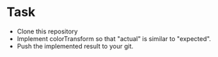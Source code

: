 # Task
* Clone this repository
* Implement colorTransform so that "actual" is similar to "expected".
* Push the implemented result to your git.




